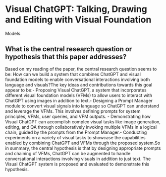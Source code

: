 # Visual ChatGPT: Talking, Drawing and Editing with Visual Foundation
  Models

## What is the central research question or hypothesis that this paper addresses?

Based on my reading of the paper, the central research question seems to be: How can we build a system that combines ChatGPT and visual foundation models to enable conversational interactions involving both language and visuals?The key ideas and contributions towards this goal appear to be:- Proposing Visual ChatGPT, a system that incorporates different visual foundation models (VFMs) to allow users to interact with ChatGPT using images in addition to text.- Designing a Prompt Manager module to convert visual signals into language so ChatGPT can understand and leverage the VFMs. This involves defining prompts for system principles, VFMs, user queries, and VFM outputs. - Demonstrating how Visual ChatGPT can accomplish complex visual tasks like image generation, editing, and QA through collaboratively invoking multiple VFMs in a logical chain, guided by the prompts from the Prompt Manager.- Conducting experiments on a variety of visual tasks to showcase the capabilities enabled by combining ChatGPT and VFMs through the proposed system.So in summary, the central hypothesis is that by designing appropriate prompts and chaining of VFMs, ChatGPT can be augmented to handle conversational interactions involving visuals in addition to just text. The Visual ChatGPT system is proposed and evaluated to demonstrate this hypothesis.

